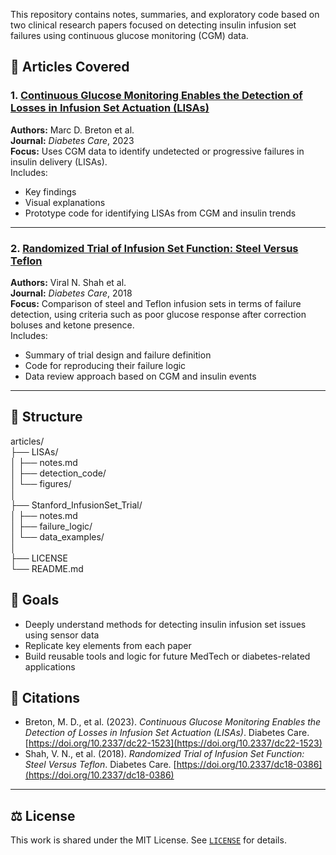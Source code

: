 This repository contains notes, summaries, and exploratory code based on two clinical research papers focused on detecting insulin infusion set failures using continuous glucose monitoring (CGM) data.

## 🧪 Articles Covered

### 1. [Continuous Glucose Monitoring Enables the Detection of Losses in Infusion Set Actuation (LISAs)](https://doi.org/10.2337/dc22-1523)
**Authors:** Marc D. Breton et al.  
**Journal:** *Diabetes Care*, 2023  
**Focus:** Uses CGM data to identify undetected or progressive failures in insulin delivery (LISAs).  
Includes:
- Key findings
- Visual explanations
- Prototype code for identifying LISAs from CGM and insulin trends

---

### 2. [Randomized Trial of Infusion Set Function: Steel Versus Teflon](https://doi.org/10.2337/dc18-0386)
**Authors:** Viral N. Shah et al.  
**Journal:** *Diabetes Care*, 2018  
**Focus:** Comparison of steel and Teflon infusion sets in terms of failure detection, using criteria such as poor glucose response after correction boluses and ketone presence.  
Includes:
- Summary of trial design and failure definition
- Code for reproducing their failure logic
- Data review approach based on CGM and insulin events

---

## 📁 Structure

articles/  
├── LISAs/  
│ ├── notes.md  
│ ├── detection_code/  
│ └── figures/  
│  
├── Stanford_InfusionSet_Trial/  
│ ├── notes.md  
│ ├── failure_logic/  
│ └── data_examples/  
│  
├── LICENSE  
└── README.md  


## 🧠 Goals

- Deeply understand methods for detecting insulin infusion set issues using sensor data
- Replicate key elements from each paper
- Build reusable tools and logic for future MedTech or diabetes-related applications

## 📖 Citations

- Breton, M. D., et al. (2023). *Continuous Glucose Monitoring Enables the Detection of Losses in Infusion Set Actuation (LISAs)*. Diabetes Care. [https://doi.org/10.2337/dc22-1523](https://doi.org/10.2337/dc22-1523)  
- Shah, V. N., et al. (2018). *Randomized Trial of Infusion Set Function: Steel Versus Teflon*. Diabetes Care. [https://doi.org/10.2337/dc18-0386](https://doi.org/10.2337/dc18-0386)

---

## ⚖️ License

This work is shared under the MIT License. See [`LICENSE`](LICENSE) for details.
